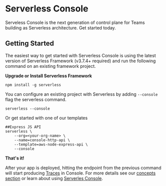 <!--
title: Overview
menuText: Overview
description: 
menuOrder: 1
-->

# Serverless Console

Serveless Console is the next generation of control plane for Teams building as
Serverless architecture. Get started today. 

## Getting Started

The easiest way to get started with Serverless Console is using the latest version
of Serverless Framework (v3.7.4+ required) and run the following command on an
existing framework project.

**Upgrade or Install Serverless Framework**

```text
npm install -g serverless
```

You can configure an existing project with 
Serverless by adding `--console` flag the serverless command. 


```text
serverless --console
```

Or get started with one of our templates

```text
##Express JS API
serverless \
    --org=<your-org-name> \
    --name=console-http-api \
    --template=aws-node-express-api \
    --console
```

**That's it!**

After your app is deployed, hitting the endpoint from the previous command
will start producing [Traces](./concepts/traces.md) in Console. For more details see 
our [concepts section](./concepts) or learn about using [Serverles Console](./using/).
